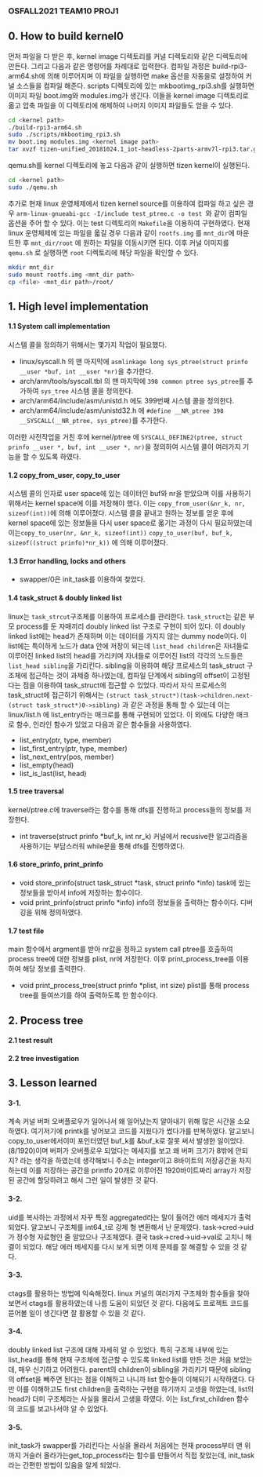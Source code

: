 ### OSFALL2021 TEAM10 PROJ1


## 0. How to build kernel0
먼저 파일을 다 받은 후, kernel image 디렉토리를 커널 디렉토리와 같은 디렉토리에 만든다. 그리고 다음과 같은 명령어를 차례대로 입력한다. 컴파일 과정은 build-rpi3-arm64.sh에 의해 이루어지며 이 파일을 실행하면 make 옵션을 자동을로 설정하여 커널 소스들을 컴파일 해준다. scripts 디렉토리에 있는 mkbootimg_rpi3.sh를 실행하면 이미지 파일 boot.img와 modules.img가 생긴다. 이들을 kernel image 디렉토리로 옮고 압축 파일을 이 디렉토리에 해제하여 나머지 이미지 파일들도 얻을 수 있다.
```bash
cd <kernel path>
./build-rpi3-arm64.sh
sudo ./scripts/mkbootimg_rpi3.sh
mv boot.img modules.img <kernel image path>
tar xvzf tizen-unified_20181024.1_iot-headless-2parts-armv7l-rpi3.tar.gz -C <kernel image path>
```
qemu.sh를 kernel 디렉토리에 놓고 다음과 같이 실행하면 tizen kernel이 실행된다.
```bash
cd <kernel path>
sudo ./qemu.sh
```
추가로 현재 linux 운영체제에서 tizen kernel source를 이용하여 컴파일 하고 싶은 경우 `arm-linux-gnueabi-gcc -I/include test_ptree.c -o test
`와 같이 컴파일 옵션을 주어 할 수 있다. 이는 test 디렉토리의 `Makefile`을 이용하여 구현하였다. 현재 linux 운영체제에 있는 파일을 옯길 경우 다음과 같이 `rootfs.img` 를 `mnt_dir`에 마운트한 후 `mnt_dir/root` 에 원하는 파일을 이동시키면 된다. 이후 커널 이미지를 `qemu.sh` 로 실행하면 `root` 디렉토리에 해당 파일을 확인할 수 있다.
```bash
mkdir mnt_dir
sudo mount rootfs.img <mnt_dir path>
cp <file> <mnt_dir path>/root/
```


## 1. High level implementation
#### 1.1 System call implementation
시스템 콜을 정의하기 위해서는 몇가지 작업이 필요했다.
* linux/syscall.h 의 맨 마지막에 `asmlinkage long sys_ptree(struct prinfo __user *buf, int __user *nr)`을 추가한다.
* arch/arm/tools/syscall.tbl 의 맨 마지막에 `398 common ptree sys_ptree`를 추가하여 `sys_tree` 시스템 콜을 정의한다.
* arch/arm64/include/asm/unistd.h 에도 399번째 시스템 콜을 정의한다.
* arch/arm64/include/asm/unistd32.h 에 `#define __NR_ptree 398   __SYSCALL(__NR_ptree, sys_ptree)`를 추가한다.

이러한 사전작업을 거친 후에 kernel/ptree 에 `SYSCALL_DEFINE2(ptree, struct prinfo __user *, buf, int __user *, nr)`을 정의하여 시스템 콜이 여러가지 기능을 할 수 있도록 하였다.

#### 1.2 copy_from_user, copy_to_user
시스템 콜의 인자로 user space에 있는 데이터인 buf와 nr을 받았으며 이를 사용하기 위해서는 kernel space에 이를 저장해야 했다. 이는 `copy_from_user(&nr_k, nr, sizeof(int))`에 의해 이루어졌다. 시스템 콜을 끝내고 원하는 정보를 얻운 후에 kernel space에 있는 정보들을 다시 user space로 옯기는 과정이 다시 필요하였는데  이는`copy_to_user(nr, &nr_k, sizeof(int))` `copy_to_user(buf, buf_k, sizeof((struct prinfo)*nr_k))` 에 의해 이루어졌다.

#### 1.3 Error handling, locks and others
* swapper/0은 init_task를 이용하여 찾았다.


#### 1.4 task_struct & doubly linked list
linux는 `task_strcut`구조체를 이용하여 프로세스를 관리한다. `task_struct`는 같은 부모 process를 둔 자매끼리 doubly linked list 구조로 구현이 되어 있다. 이 doubly linked list에는 head가 존재하며 이는 데이터를 가지지 않는 dummy node이다. 이 list에는 특이하게 노드가 data 안에 저장이 되는데 `list_head children`은 자녀들로 이루어진 linked list의 head를 가리키며 자녀들로 이루어진 list의 각각의 노드들은 `list_head sibling`을 가리킨다. sibling을 이용하여 해당 프로세스의 task_struct 구조체에 접근하는 것이 과제중 하나였는데, 컴파일 단계에서 sibling의 offset이 고정된다는 점을 이용하여 task_struct에 접근할 수 있었다. 따라서 자식 프로세스의 task_struct에 접근하기 위해서는 `(struct task_struct*)(task->children.next-(struct task_struct*)0->sibling)` 과 같은 과정을 통해 할 수 있는데 이는 linux/list.h 에 list_entry라는 매크로를 통해 구현되어 있었다. 이 외에도 다양한 매크로 함수, 인라인 함수가 있었고 다음과 같은 함수들을 사용하였다.
* list_entry(ptr, type, member)
* list_first_entry(ptr, type, member)
* list_next_entry(pos, member)
* list_empty(head)
* list_is_last(list, head)

#### 1.5 tree traversal
kernel/ptree.c에 traverse라는 함수를 통해 dfs를 진행하고 process들의 정보를 저장한다.
* int traverse(struct prinfo *buf_k, int nr_k)
 커널에서 recusive한 알고리즘을 사용하기는 부담스러워 while문을 통해 dfs를 진행하였다.

#### 1.6 store_prinfo, print_prinfo
* void store_prinfo(struct task_struct *task, struct prinfo *info)
 task에 있는 정보들을 받아서 info에 저장하는 함수이다.
* void print_prinfo(struct prinfo *info)
  info의 정보들을 출력하는 함수이다. 디버깅을 위해 정의하였다.
 
#### 1.7 test file
 main 함수에서 argment를 받아 nr값을 정하고 system call ptree를 호출하여 process tree에 대한 정보를 plist, nr에 저장한다. 이후 print_process_tree를 이용하여 해당 정보를 출력한다.
* void print_process_tree(struct prinfo *plist, int size)
 plist를 통해 process tree를 들여쓰기를 하여 출력하도록 한 함수이다.
 

## 2. Process tree
#### 2.1 test result

#### 2.2 tree investigation


## 3. Lesson learned
#### 3-1. 
계속 커널 버퍼 오버플로우가 일어나서 왜 일어났는지 알아내기 위해 많은 시간을 소요하였다. 여기저기에 printk를 넣어보고 코드를 지웠다가 썼다가를 반복하였다. 알고보니 copy_to_user에서이미 포인터였던 buf_k를 &buf_k로 잘못 써서 발생한 일이었다. (8/1920)이며 버퍼가 오버플로우 되었다는 메세지를 보고 왜 버퍼 크기가 8밖에 안되지? 라는 생각을 하였는데 생각해보니 주소는 integer이고 8바이트의 저장공간을 차지하는데 이를 저장하는 공간을 printfo 20개로 이루어진 1920바이트짜리 array가 저장된 공간에 할당하려고 해서 그런 일이 발생한 것 같다.
#### 3-2. 
uid를 복사하는 과정에서 자꾸 특정 aggregated라는 말이 들어간 에러 메세지가 출력되었다. 알고보니 구조체를 int64_t로 강제 형 변환해서 난 문제였다. task->cred->uid가 정수형 자료형인 줄 알았으나 구조체였다. 결국 task->cred->uid->val로 고치니 해결이 되었다. 해당 에러 메세지를 다시 보게 되면 이제 문제를 잘 해결할 수 있을 것 같다.
#### 3-3. 
ctags를 활용하는 방법에 익숙해졌다. linux 커널의 여러가지 구조체와 함수들을 찾아보면서 ctags를 활용하였는데 나름 도움이 되었던 것 같다. 다음에도 프로젝트 코드를 뜯어볼 일이 생긴다면 잘 활용할 수 있을 것 같다.
#### 3-4. 
doubly linked list 구조에 대해 자세히 알 수 있었다. 특히 구조체 내부에 있는 list_head를 통해 현재 구조체에 접근할 수 있도록 linked list를 만든 것은 처음 보았는데, 매우 신기하고 어려웠다. parent의 children이 sibling을 가리키기 때문에 sibling의 offset을 빼주면 된다는 점을 이해하고 나니까 list 함수들이 이해되기 시작하였다. 다만 이를 이해하고도 first children을 출력하는 구현을 하기까지 고생을 하였는데, list의 head가 더미 구조체라는 사실을 몰라서 고생을 하였다. 이는 list_first_children 함수의 코드를 보고나서야 알 수 있었다.    
#### 3-5.
init_task가 swapper를 가리킨다는 사실을 몰라서 처음에는 현재 process부터 맨 위까지 거슬러 올라가는get_top_process라는 함수를 만들어서 직접 찾았는데, init_task라는 간편한 방법이 있음을 알게 되었다.



